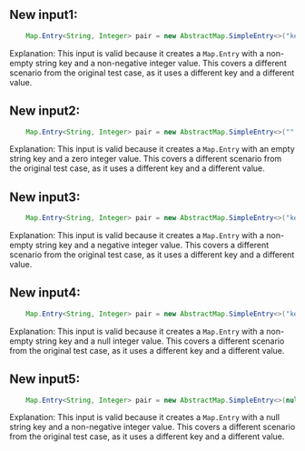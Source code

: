 ## New input1:
```java
    Map.Entry<String, Integer> pair = new AbstractMap.SimpleEntry<>("key1", 100);
```
Explanation: This input is valid because it creates a `Map.Entry` with a non-empty string key and a non-negative integer value. This covers a different scenario from the original test case, as it uses a different key and a different value.

## New input2:
```java
    Map.Entry<String, Integer> pair = new AbstractMap.SimpleEntry<>("", 0);
```
Explanation: This input is valid because it creates a `Map.Entry` with an empty string key and a zero integer value. This covers a different scenario from the original test case, as it uses a different key and a different value.

## New input3:
```java
    Map.Entry<String, Integer> pair = new AbstractMap.SimpleEntry<>("key2", -1);
```
Explanation: This input is valid because it creates a `Map.Entry` with a non-empty string key and a negative integer value. This covers a different scenario from the original test case, as it uses a different key and a different value.

## New input4:
```java
    Map.Entry<String, Integer> pair = new AbstractMap.SimpleEntry<>("key3", null);
```
Explanation: This input is valid because it creates a `Map.Entry` with a non-empty string key and a null integer value. This covers a different scenario from the original test case, as it uses a different key and a different value.

## New input5:
```java
    Map.Entry<String, Integer> pair = new AbstractMap.SimpleEntry<>(null, 2);
```
Explanation: This input is valid because it creates a `Map.Entry` with a null string key and a non-negative integer value. This covers a different scenario from the original test case, as it uses a different key and a different value.
